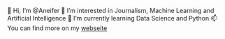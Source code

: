 👋 Hi, I’m @Aneifer
👀 I’m interested in Journalism, Machine Learning and Artificial Intelligence
🌱 I’m currently learning Data Science and Python
📫 You can find more on my [webseite](Aneifer.de)
